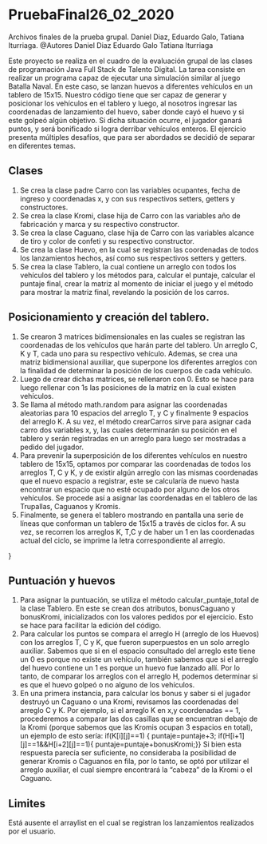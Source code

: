 # PruebaFinal26_02_2020
Archivos finales de la prueba grupal. Daniel Diaz, Eduardo Galo, Tatiana Iturriaga.
@Autores 
Daniel Diaz
Eduardo Galo
Tatiana Iturriaga


Este proyecto se realiza en el cuadro de la evaluación grupal de las clases de programación Java Full Stack de Talento Digital.  La tarea consiste en realizar un programa capaz de ejecutar una simulación similar al juego Batalla Naval. En este caso, se lanzan huevos a diferentes vehículos en un tablero de 15x15. Nuestro código tiene que ser capaz de generar y posicionar los vehículos en el tablero y luego, al nosotros ingresar las coordenadas de lanzamiento del huevo, saber donde cayó el huevo y si este golpeó algún objetivo. Si dicha situación ocurre, el jugador ganará puntos, y será bonificado si logra derribar vehículos enteros.
El ejercicio presenta múltiples desafíos, que para ser abordados se decidió de separar en diferentes temas.
## Clases
1.	Se crea la clase padre Carro con las variables ocupantes, fecha de ingreso y coordenadas x, y con sus respectivos setters, getters y constructores.
2.	Se crea la clase Kromi, clase hija de Carro con las variables año de fabricación y marca y su respectivo constructor.
3.	Se crea la clase Caguano, clase hija de Carro con las variables alcance de tiro y color de confeti y su respectivo constructor.
4.	Se crea la clase Huevo, en la cual se registran las coordenadas de todos los lanzamientos hechos, así como sus respectivos setters y getters. 
5.	Se crea la clase Tablero, la cual contiene un arreglo con todos los vehículos del tablero y los métodos para, calcular el puntaje, calcular el puntaje final, crear la matriz al momento de iniciar el juego y el método para mostrar la matriz final, revelando la posición de los carros. 

## Posicionamiento y creación del tablero. 
1.	Se crearon 3 matrices bidimensionales en las cuales se registran las coordenadas de los vehículos que harán parte del tablero. Un arreglo C, K y T, cada uno para su respectivo vehículo. Ademas, se crea una matriz bidimensional auxiliar, que superpone los diferentes arreglos con la finalidad de determinar la posición de los cuerpos de cada vehículo. 
2.	Luego de crear dichas matrices, se rellenaron con 0. Esto se hace para luego rellenar con 1s las posiciones de la matriz en la cual existen vehículos. 
3.	Se llama al método math.random para asignar las coordenadas aleatorias para 10 espacios del arreglo T, y C y finalmente 9 espacios del arreglo K. A su vez, el método crearCarros sirve para asignar cada carro dos variables x, y, las cuales determinarán su posición en el tablero y serán registradas en un arreglo para luego ser mostradas a pedido del jugador.
4.	Para prevenir la superposición de los diferentes vehículos en nuestro tablero de 15x15, optamos por comparar las coordenadas de todos los arreglos T, C y K, y de existir algún arreglo con las mismas coordenadas que el nuevo espacio a registrar, este se calcularía de nuevo hasta encontrar un espacio que no esté ocupado por alguno de los otros vehículos.  Se procede así a asignar las coordenadas en el tablero de las Trupallas, Caguanos y Kromis.
5.	Finalmente, se genera el tablero mostrando en pantalla una serie de líneas que conforman un tablero de 15x15 a través de ciclos for. A su vez, se recorren los arreglos K, T,C y de haber un 1 en las coordenadas actual del ciclo, se imprime la letra correspondiente al arreglo.

}

## Puntuación y huevos

1.	Para asignar la puntuación, se utiliza el método calcular_puntaje_total de la clase Tablero. En este se crean dos atributos, bonusCaguano y bonusKromi, inicializados con los valores pedidos por el ejercicio. Esto se hace para facilitar la edición del código. 
2.	Para calcular los puntos se compara el arreglo H (arreglo de los Huevos) con los arreglos T, C y K, que fueron superpuestos en un solo arreglo auxiliar. Sabemos que si en el espacio consultado del arreglo este tiene un 0 es porque no existe un vehículo, también sabemos que si el arreglo del huevo contiene un 1 es porque un huevo fue lanzado allí. Por lo tanto, de comparar los arreglos con el arreglo H, podemos determinar si es que el huevo golpeó o no alguno de los vehículos. 
3.	En una primera instancia, para calcular los bonus y saber si el jugador destruyó un Caguano o una Kromi, revisamos las coordenadas del arreglo C y K. Por ejemplo, si el arreglo K en x,y coordenadas == 1, procederemos a comparar las dos casillas que se encuentran debajo de la Kromi (porque sabemos que las Kromis ocupan 3 espacios en total), un ejemplo de esto sería:
                             if(K[i][j]==1) {
		puntaje=puntaje+3;
if(H[i+1][j]==1&&H[i+2][j]==1){
puntaje=puntaje+bonusKromi;}}
Si bien esta respuesta parecía ser suficiente, no consideraba la posibilidad de generar Kromis o Caguanos en fila, por lo tanto, se optó por utilizar el arreglo auxiliar, el cual siempre encontrará la “cabeza” de la Kromi o el Caguano.

## Limites 

Está ausente el arraylist en el cual se registran los lanzamientos realizados por el usuario.

